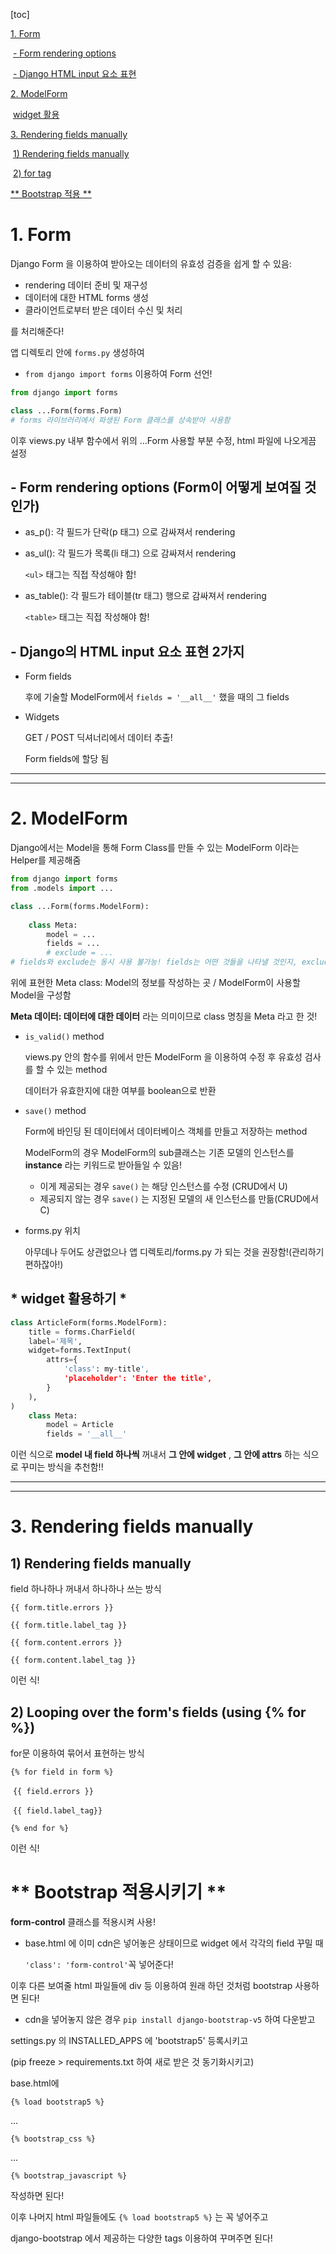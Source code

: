 [toc]

[1. Form](#1-Form)

​	[- Form rendering options](#Form-rendering-options-(Form이-어떻게-보여질-것인가))

​	[- Django HTML input 요소 표현](Django의-HTML-input-요소-표현-2가지)

[2. ModelForm](#2-ModelForm)

​	[widget 활용](#*-widget-활용하기-*)

[3. Rendering fields manually](#3-rendering-fields-manually)

​	[1) Rendering fields manually](#1-rendering-fields-manually)

​	[2) for tag](#2-Looping-over-the-form's-fields-(using-{%-for-%}))

[** Bootstrap 적용 **](#**-Bootstrap-적용시키기-**)

# 1. Form

Django Form 을 이용하여 받아오는 데이터의 유효성 검증을 쉽게 할 수 있음:

- rendering 데이터 준비 및 재구성
- 데이터에 대한 HTML forms 생성
- 클라이언트로부터 받은 데이터 수신 및 처리

를 처리해준다!



앱 디렉토리 안에 `forms.py` 생성하여 

- `from django import forms` 이용하여  Form 선언!

```python
from django import forms

class ...Form(forms.Form)
# forms 라이브러리에서 파생된 Form 클래스를 상속받아 사용함
```

이후 views.py 내부 함수에서 위의 ...Form 사용할 부분 수정, html 파일에 나오게끔 설정



## - Form rendering options (Form이 어떻게 보여질 것인가)

- as_p(): 각 필드가 단락(p 태그) 으로 감싸져서 rendering

- as_ul(): 각 필드가 목록(li 태그) 으로 감싸져서 rendering

  `<ul>` 태그는 직접 작성해야 함!

- as_table(): 각 필드가 테이블(tr 태그) 행으로 감싸져서 rendering

  `<table>` 태그는 직접 작성해야 함!



## - Django의 HTML input 요소 표현 2가지

- Form fields

  후에 기술할 ModelForm에서 `fields = '__all__'` 했을 때의 그 fields

- Widgets

  GET / POST 딕셔너리에서 데이터 추출!

  Form fields에 할당 됨

----

----

# 2. ModelForm

Django에서는 Model을 통해 Form Class를 만들 수 있는 ModelForm 이라는 Helper를 제공해줌

```python
from django import forms
from .models import ...

class ...Form(forms.ModelForm):
    
    class Meta:
        model = ...
        fields = ...
        # exclude = ...
# fields와 exclude는 동시 사용 불가능! fields는 어떤 것들을 나타낼 것인지, exclude는 어떤 것들을 제외하고 나머지 것들을 나타낼 것인지 표현
```

위에 표현한 Meta class: Model의 정보를 작성하는 곳 / ModelForm이 사용할 Model을 구성함

**Meta 데이터: 데이터에 대한 데이터** 라는 의미이므로 class 명칭을 Meta 라고 한 것!



- `is_valid()` method

  views.py 안의 함수를 위에서 만든 ModelForm 을 이용하여 수정 후 유효성 검사를 할 수 있는 method

  데이터가 유효한지에 대한 여부를 boolean으로 반환

- `save()` method

  Form에 바인딩 된 데이터에서 데이터베이스 객체를 만들고 저장하는 method

  ModelForm의 경우 ModelForm의 sub클래스는 기존 모델의 인스턴스를 **instance** 라는 키워드로 받아들일 수 있음!

  - 이게 제공되는 경우 `save()` 는 해당 인스턴스를 수정 (CRUD에서 U)
  - 제공되지 않는 경우 `save()` 는 지정된 모델의 새 인스턴스를 만듦(CRUD에서 C)

- forms.py 위치

  아무데나 두어도 상관없으나 앱 디렉토리/forms.py 가 되는 것을 권장함!(관리하기 편하잖아!)



## * widget 활용하기 *

```python
class ArticleForm(forms.ModelForm):
    title = forms.CharField(
    label='제목',
    widget=forms.TextInput(
    	attrs={
            'class': my-title',
            'placeholder': 'Enter the title',
        }
    ),
)
    class Meta:
        model = Article
        fields = '__all__'
```

이런 식으로 **model 내 field 하나씩** 꺼내서 **그 안에 widget** , **그 안에 attrs** 하는 식으로 꾸미는 방식을 추천함!!

----

----

# 3. Rendering fields manually

## 1) Rendering fields manually

field 하나하나 꺼내서 하나하나 쓰는 방식

`{{ form.title.errors }}`

`{{ form.title.label_tag }}`

`{{ form.content.errors }}`

`{{ form.content.label_tag }}`

이런 식!

## 2) Looping over the form's fields (using {% for %})

for문 이용하여 묶어서 표현하는 방식

`{% for field in form %}`

​	`{{ field.errors }}`

​	`{{ field.label_tag}}`

`{% end for %}`

이런 식!



# ** Bootstrap 적용시키기 **

**form-control** 클래스를 적용시켜 사용! 

- base.html 에 이미 cdn은 넣어놓은 상태이므로 widget 에서 각각의 field 꾸밀 때 

  `'class': 'form-control'`꼭 넣어준다!

이후 다른 보여줄 html 파일들에 div 등 이용하여 원래 하던 것처럼 bootstrap 사용하면 된다!



- cdn을 넣어놓지 않은 경우 `pip install django-bootstrap-v5` 하여 다운받고 

settings.py 의 INSTALLED_APPS 에 'bootstrap5' 등록시키고

(pip freeze > requirements.txt 하여 새로 받은 것 동기화시키고)

base.html에 

`{% load bootstrap5 %}`

...

`{% bootstrap_css %}`

...

`{% bootstrap_javascript %}`

작성하면 된다!

이후 나머지 html 파일들에도 `{% load bootstrap5 %}` 는 꼭 넣어주고 

django-bootstrap 에서 제공하는 다양한 tags 이용하여 꾸며주면 된다!